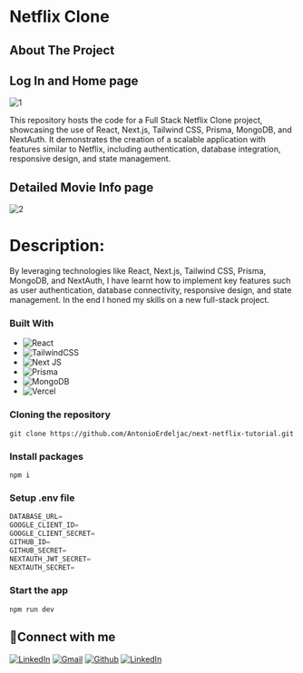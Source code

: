 # Netflix Clone

<!-- ABOUT THE PROJECT -->
## About The Project

## Log In and Home page

![1](https://github.com/glauuucoma/Netflix-Clone/assets/36370603/56d41f67-a9c7-4b87-a230-dfe3e2f7c100)

This repository hosts the code for a Full Stack Netflix Clone project, showcasing the use of React, Next.js, Tailwind CSS, Prisma, MongoDB, and NextAuth. It demonstrates the creation of a scalable application with features similar to Netflix, including authentication, database integration, responsive design, and state management.

## Detailed Movie Info page

![2](https://github.com/glauuucoma/Netflix-Clone/assets/36370603/3246c57f-fe09-4745-af7a-e5fa6083653a)

<h1>Description:</h1>

By leveraging technologies like React, Next.js, Tailwind CSS, Prisma, MongoDB, and NextAuth, I have learnt how to implement key features such as user authentication, database connectivity, responsive design, and state management. In the end I honed my skills on a new full-stack project.

### Built With

* ![React](https://img.shields.io/badge/react-%2320232a.svg?style=for-the-badge&logo=react&logoColor=%2361DAFB)
* ![TailwindCSS](https://img.shields.io/badge/tailwindcss-%2338B2AC.svg?style=for-the-badge&logo=tailwind-css&logoColor=white)
* ![Next JS](https://img.shields.io/badge/Next-black?style=for-the-badge&logo=next.js&logoColor=white)
* ![Prisma](https://img.shields.io/badge/Prisma-3982CE?style=for-the-badge&logo=Prisma&logoColor=white)
* ![MongoDB](https://img.shields.io/badge/MongoDB-%234ea94b.svg?style=for-the-badge&logo=mongodb&logoColor=white)
* ![Vercel](https://img.shields.io/badge/vercel-%23000000.svg?style=for-the-badge&logo=vercel&logoColor=white)

### Cloning the repository

```shell
git clone https://github.com/AntonioErdeljac/next-netflix-tutorial.git
```

### Install packages

```shell
npm i
```

### Setup .env file


```js
DATABASE_URL=
GOOGLE_CLIENT_ID=
GOOGLE_CLIENT_SECRET=
GITHUB_ID=
GITHUB_SECRET=
NEXTAUTH_JWT_SECRET=
NEXTAUTH_SECRET=
```

### Start the app

```shell
npm run dev
```

<!-- CONTACT -->
## 🔗Connect with me
<p>
  <a href="https://davyd-kuleba.info" target="_blank"><img alt="LinkedIn" src="https://img.shields.io/badge/netlify-%23000000.svg?style=for-the-badge&logo=netlify&logoColor=#00C7B7" /></a>
  <a href="mailto:kulebadavid@gmail.com" target="_blank"><img alt="Gmail" src="https://img.shields.io/badge/Gmail-%23D14836.svg?&style=for-the-badge&logo=gmail&logoColor=white" /></a>
  <a href="https://github.com/glauuucoma" target="_blank"><img alt="Github" src="https://img.shields.io/badge/GitHub-%2312100E.svg?&style=for-the-badge&logo=Github&logoColor=white" /></a> 
  <a href="https://www.linkedin.com/in/davyd-kuleba-716740216/" target="_blank"><img alt="LinkedIn" src="https://img.shields.io/badge/linkedin-%230077B5.svg?&style=for-the-badge&logo=linkedin&logoColor=white" /></a>
</p>

